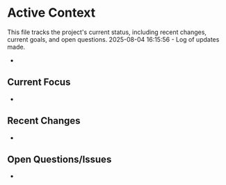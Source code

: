 # Active Context

This file tracks the project's current status, including recent changes, current goals, and open questions.
2025-08-04 16:15:56 - Log of updates made.

*

## Current Focus

*   

## Recent Changes

*   

## Open Questions/Issues

*